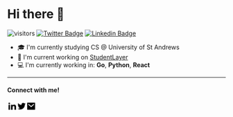 # Hi there 👋
![visitors](https://visitor-badge.glitch.me/badge?page_id=WilliamsCJ.WilliamsCJ)
[![Twitter Badge](https://img.shields.io/badge/Twitter-blue?style=plastic&logo=Twitter&logoColor=white&link=https://twitter.com/CJ___Williams/)](https://twitter.com/CJ___Williams)
[![Linkedin Badge](https://img.shields.io/badge/LinkedIn-blue?style=plastic&logo=Linkedin&logoColor=white&link=https://www.linkedin.com/in/cjwilliams20)](https://www.linkedin.com/in/cjwilliams20)

- :mortar_board: I'm currently studying CS @ University of St Andrews
- :telescope: I'm current working on [StudentLayer](https://github.com/WilliamsCJ/studentlayer)
- :computer: I'm currently working in: **Go**, **Python**, **React**

---
#### Connect with me!

<a href src="https://www.linkedin.com/in/cjwilliams20/">
  <img align="left" alt="LinkedIn" width="22px" src="https://github.com/Remix-Design/RemixIcon/blob/master/icons/Logos/linkedin-fill.svg" 
</a>
<a href src="https://twitter.com/CJ___Williams">
  <img align="left" alt="Twitter" width="22px" src="https://github.com/Remix-Design/RemixIcon/blob/master/icons/Logos/twitter-fill.svg" 
</a>
<a href='&#109;a&#105;lt&#111;&#58;c&#111;&#110;&#116;act%40c&#106;w&#105;lliam&#115;&#46;%69o'>
  <img align="left" alt="Email" width="22px" src="https://github.com/Remix-Design/RemixIcon/blob/master/icons/Business/mail-fill.svg" 
</a>

